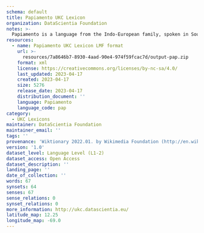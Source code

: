 ```yaml
---
schema: default
title: Papiamento UKC Lexicon
organization: DataScientia Foundation
notes: >-
  Papiamento is a language from the Indo-European family, spoken in South America. The UKC Lexicon of Papiamento is represented as a lexico-semantic network. It consists of words, word senses, synsets, as well as sense-level and synset-level relationships.
resources:
  - name: Papiamento UKC Lexicon LMF format
    url: >-
      resources/7a8646b7-8930-4aad-90e4-974f59fcac7d/output-pap.zip
    format: xml
    license: https://creativecommons.org/licenses/by-nc-sa/4.0/
    last_updated: 2023-04-17
    created: 2023-04-17
    size: 5276
    release_date: 2023-04-17
    distribution_document: ''
    language: Papiamento
    language_code: pap
category:
  - UKC Lexicons
maintainer: DataScientia Foundation
maintainer_email: ''
tags: ''
provenance: 'Wiktionary 2022.01. by Wikimedia Foundation (http://en.wiktionary.org); CogNet 2.1 by Khuyagbaatar Batsuren, National University of Mongolia (http://cognet.ukc.disi.unitn.it); Princeton WordNet 2.1 by Princeton University (https://wordnet.princeton.edu)'
version: '1.0'
dataset_level: Language Level (L1-2)
dataset_access: Open Access
dataset_description: ''
landing_page: ''
date_of_collection: ''
words: 67
synsets: 64
senses: 67
sense_relations: 0
synset_relations: 0
more_information: http://ukc.datascientia.eu/
latitude_map: 12.25
longitude_map: -69.0
---
```

